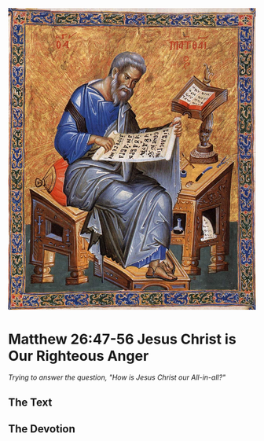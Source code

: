 <img class="intro-right" src="../images/art-matthew.jpg">

# Matthew 26:47-56 Jesus Christ is Our Righteous Anger

*Trying to answer the question, "How is Jesus Christ our All-in-all?"*

## The Text

## The Devotion